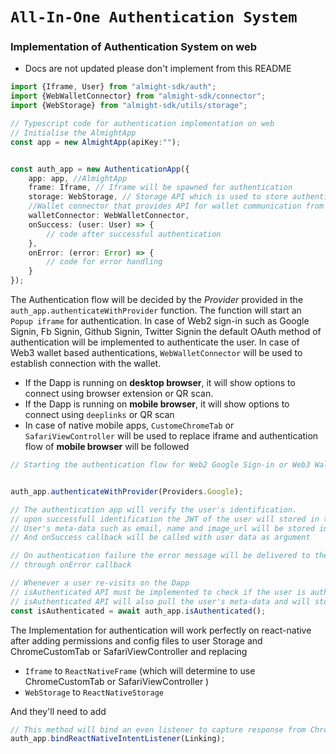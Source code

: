 # `All-In-One Authentication System`



### Implementation of Authentication System on web

- Docs are not updated please don't implement from this README

```ts
import {Iframe, User} from "almight-sdk/auth";
import {WebWalletConnector} from "almight-sdk/connector";
import {WebStorage} from "almight-sdk/utils/storage";

// Typescript code for authentication implementation on web
// Initialise the AlmightApp 
const app = new AlmightApp(apiKey:"");


const auth_app = new AuthenticationApp({
    app: app, //AlmightApp
    frame: Iframe, // Iframe will be spawned for authentication
    storage: WebStorage, // Storage API which is used to store authentication datas
    //Wallet connector that provides API for wallet communication from  web
    walletConnector: WebWalletConnector,
    onSuccess: (user: User) => {
        // code after successful authentication
    },
    onError: (error: Error) => {
        // code for error handling
    }
});

```

The Authentication flow will be decided by the _*Provider*_ provided in the `auth_app.authenticateWithProvider` function. 
The function will start an  `Popup iframe` for authentication. In case of Web2 sign-in such as Google Signin, Fb Signin, Github Signin, Twitter Signin the default OAuth method of authentication will be implemented to authenticate the user. 
In case of Web3 wallet based authentications, `WebWalletConnector` will be used to establish connection with the wallet. 
* If the Dapp is running on **desktop browser**, it will show options to connect using browser extension or QR scan.
* If the Dapp is running on **mobile browser**, it will show options to connect using `deeplinks` or QR scan
* In case of native mobile apps, `CustomeChromeTab` or `SafariViewController` will be used to replace iframe and authentication flow of **mobile browser** will be followed

```ts
// Starting the authentication flow for Web2 Google Sign-in or Web3 Wallet sign-in


auth_app.authenticateWithProvider(Providers.Google);

// The authentication app will verify the user's identification.
// upon successfull identification the JWT of the user will stored in the cookie
// User's meta-data such as email, name and image_url will be stored in Session storage
// And onSuccess callback will be called with user data as argument

// On authentication failure the error message will be delivered to the user
// through onError callback

```

```ts
// Whenever a user re-visits on the Dapp
// isAuthenticated API must be implemented to check if the user is authenticated
// isAuthenticated API will also pull the user's meta-data and will store in the Session storage
const isAuthenticated = await auth_app.isAuthenticated();
```

The Implementation for authentication will work perfectly on react-native after  adding permissions and config files to user Storage and ChromeCustomTab or SafariViewController and replacing
* `Iframe` to `ReactNativeFrame` (which will determine to use ChromeCustomTab or SafariViewController )
* `WebStorage` to `ReactNativeStorage`

And they'll need to add
```ts
// This method will bind an even listener to capture response from ChromeCustomTab or SafariViewController
auth_app.bindReactNativeIntentListener(Linking);
```

